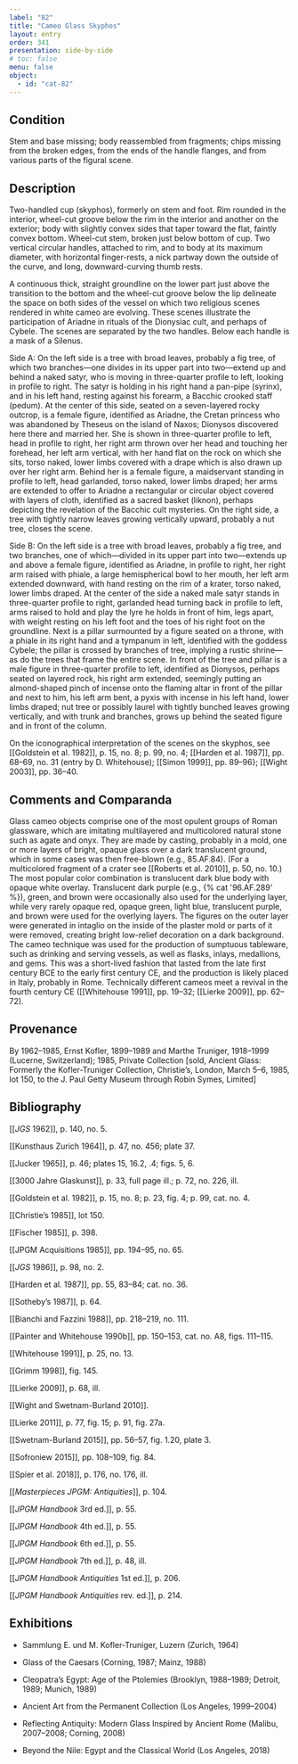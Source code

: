 ```yaml
---
label: "82"
title: "Cameo Glass Skyphos"
layout: entry
order: 341
presentation: side-by-side
# toc: false
menu: false
object:
  - id: "cat-82"
---
```


## Condition

Stem and base missing; body reassembled from fragments; chips missing from the broken edges, from the ends of the handle flanges, and from various parts of the figural scene.

## Description

Two-handled cup (skyphos), formerly on stem and foot. Rim rounded in the interior, wheel-cut groove below the rim in the interior and another on the exterior; body with slightly convex sides that taper toward the flat, faintly convex bottom. Wheel-cut stem, broken just below bottom of cup. Two vertical circular handles, attached to rim, and to body at its maximum diameter, with horizontal finger-rests, a nick partway down the outside of the curve, and long, downward-curving thumb rests.

A continuous thick, straight groundline on the lower part just above the transition to the bottom and the wheel-cut groove below the lip delineate the space on both sides of the vessel on which two religious scenes rendered in white cameo are evolving. These scenes illustrate the participation of Ariadne in rituals of the Dionysiac cult, and perhaps of Cybele. The scenes are separated by the two handles. Below each handle is a mask of a Silenus.

Side A: On the left side is a tree with broad leaves, probably a fig tree, of which two branches—one divides in its upper part into two—extend up and behind a naked satyr, who is moving in three-quarter profile to left, looking in profile to right. The satyr is holding in his right hand a pan-pipe (syrinx), and in his left hand, resting against his forearm, a Bacchic crooked staff (pedum). At the center of this side, seated on a seven-layered rocky outcrop, is a female figure, identified as Ariadne, the Cretan princess who was abandoned by Theseus on the island of Naxos; Dionysos discovered here there and married her. She is shown in three-quarter profile to left, head in profile to right, her right arm thrown over her head and touching her forehead, her left arm vertical, with her hand flat on the rock on which she sits, torso naked, lower limbs covered with a drape which is also drawn up over her right arm. Behind her is a female figure, a maidservant standing in profile to left, head garlanded, torso naked, lower limbs draped; her arms are extended to offer to Ariadne a rectangular or circular object covered with layers of cloth, identified as a sacred basket (liknon), perhaps depicting the revelation of the Bacchic cult mysteries. On the right side, a tree with tightly narrow leaves growing vertically upward, probably a nut tree, closes the scene.

Side B: On the left side is a tree with broad leaves, probably a fig tree, and two branches, one of which—divided in its upper part into two—extends up and above a female figure, identified as Ariadne, in profile to right, her right arm raised with phiale, a large hemispherical bowl to her mouth, her left arm extended downward, with hand resting on the rim of a krater, torso naked, lower limbs draped. At the center of the side a naked male satyr stands in three-quarter profile to right, garlanded head turning back in profile to left, arms raised to hold and play the lyre he holds in front of him, legs apart, with weight resting on his left foot and the toes of his right foot on the groundline. Next is a pillar surmounted by a figure seated on a throne, with a phiale in its right hand and a tympanum in left, identified with the goddess Cybele; the pillar is crossed by branches of tree, implying a rustic shrine—as do the trees that frame the entire scene. In front of the tree and pillar is a male figure in three-quarter profile to left, identified as Dionysos, perhaps seated on layered rock, his right arm extended, seemingly putting an almond-shaped pinch of incense onto the flaming altar in front of the pillar and next to him, his left arm bent, a pyxis with incense in his left hand, lower limbs draped; nut tree or possibly laurel with tightly bunched leaves growing vertically, and with trunk and branches, grows up behind the seated figure and in front of the column.

On the iconographical interpretation of the scenes on the skyphos, see [[Goldstein et al. 1982]], p. 15, no. 8; p. 99, no. 4; [[Harden et al. 1987]], pp. 68–69, no. 31 (entry by D. Whitehouse); [[Simon 1999]], pp. 89–96}; [[Wight 2003]], pp. 36–40.

## Comments and Comparanda

Glass cameo objects comprise one of the most opulent groups of Roman glassware, which are imitating multilayered and multicolored natural stone such as agate and onyx. They are made by casting, probably in a mold, one or more layers of bright, opaque glass over a dark translucent ground, which in some cases was then free-blown (e.g., 85.AF.84). (For a multicolored fragment of a crater see [[Roberts et al. 2010]], p. 50, no. 10.) The most popular color combination is translucent dark blue body with opaque white overlay. Translucent dark purple (e.g., {% cat '96.AF.289' %}), green, and brown were occasionally also used for the underlying layer, while very rarely opaque red, opaque green, light blue, translucent purple, and brown were used for the overlying layers. The figures on the outer layer were generated in intaglio on the inside of the plaster mold or parts of it were removed, creating bright low-relief decoration on a dark background. The cameo technique was used for the production of sumptuous tableware, such as drinking and serving vessels, as well as flasks, inlays, medallions, and gems. This was a short-lived fashion that lasted from the late first century BCE to the early first century CE, and the production is likely placed in Italy, probably in Rome. Technically different cameos meet a revival in the fourth century CE ([[Whitehouse 1991]], pp. 19–32; [[Lierke 2009]], pp. 62–72).

## Provenance

By 1962–1985, Ernst Kofler, 1899–1989 and Marthe Truniger, 1918–1999 (Lucerne, Switzerland); 1985, Private Collection \[sold, Ancient Glass: Formerly the Kofler-Truniger Collection, Christie’s, London, March 5–6, 1985, lot 150, to the J. Paul Getty Museum through Robin Symes, Limited\]

## Bibliography

[[*JGS* 1962]], p. 140, no. 5.

[[Kunsthaus Zurich 1964]], p. 47, no. 456; plate 37.

[[Jucker 1965]], p. 46; plates 15, 16.2, .4; figs. 5, 6.

[[3000 Jahre Glaskunst]], p. 33, full page ill.; p. 72, no. 226, ill.

[[Goldstein et al. 1982]], p. 15, no. 8; p. 23, fig. 4; p. 99, cat. no. 4.

[[Christie’s 1985]], lot 150.

[[Fischer 1985]], p. 398.

[[JPGM Acquisitions 1985]], pp. 194–95, no. 65.

[[*JGS* 1986]], p. 98, no. 2.

[[Harden et al. 1987]], pp. 55, 83–84; cat. no. 36.

[[Sotheby’s 1987]], p. 64.

[[Bianchi and Fazzini 1988]], pp. 218–219, no. 111.

[[Painter and Whitehouse 1990b]], pp. 150–153, cat. no. A8, figs. 111–115.

[[Whitehouse 1991]], p. 25, no. 13.

[[Grimm 1998]], fig. 145.

[[Lierke 2009]], p. 68, ill.

[[Wight and Swetnam-Burland 2010]].

[[Lierke 2011]], p. 77, fig. 15; p. 91, fig. 27a.

[[Swetnam-Burland 2015]], pp. 56–57, fig. 1.20, plate 3.

[[Sofroniew 2015]], pp. 108–109, fig. 84.

[[Spier et al. 2018]], p. 176, no. 176, ill.

[[*Masterpieces JPGM: Antiquities*]], p. 104.

[[*JPGM Handbook* 3rd ed.]], p. 55.

[[*JPGM Handbook* 4th ed.]], p. 55.

[[*JPGM Handbook* 6th ed.]], p. 55.

[[*JPGM Handbook* 7th ed.]], p. 48, ill.

[[*JPGM Handbook Antiquities* 1st ed.]], p. 206.

[[*JPGM Handbook Antiquities* rev. ed.]], p. 214.

## Exhibitions

-   Sammlung E. und M. Kofler-Truniger, Luzern (Zurich, 1964)

-   Glass of the Caesars (Corning, 1987; Mainz, 1988)

-   Cleopatra’s Egypt: Age of the Ptolemies (Brooklyn, 1988–1989; Detroit, 1989; Munich, 1989)

-   Ancient Art from the Permanent Collection (Los Angeles, 1999–2004)

-   Reflecting Antiquity: Modern Glass Inspired by Ancient Rome (Malibu, 2007–2008; Corning, 2008)

-   Beyond the Nile: Egypt and the Classical World (Los Angeles, 2018)
